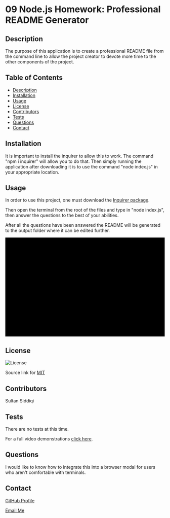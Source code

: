
# 09 Node.js Homework: Professional README Generator

## Description

The purpose of this application is to create a professional README file from the command line to allow the project creator to devote more time to the other components of the project.

## Table of Contents
- [Description](#description)
- [Installation](#installation)
- [Usage](#usage)
- [License](#license)
- [Contributors](#contributors)
- [Tests](#tests)
- [Questions](#questions)
- [Contact](#contact)

## Installation

It is important to install the inquirer to allow this to work. The command "npm i inquirer" will allow you to do that. Then simply running the application after downloading it is to use the command "node index.js" in your appropriate location.

## Usage

In order to use this project, one must download the [Inquirer package](https://www.npmjs.com/package/inquirer).

Then open the terminal from the root of the files and type in "node index.js", then answer the questions to the best of your abilities. 

After all the questions have been answered the README will be generated to the output folder where it can be edited further. 

![The inquirer in action](assets/demo.gif)

## License

![License](https://img.shields.io/badge/License-MIT-yellow.svg)

Source link for [MIT](https://opensource.org/licenses/MIT)


## Contributors

Sultan Siddiqi

## Tests

There are no tests at this time.

For a full video demonstrations [click here](https://youtu.be/NIJSz_jo6wc).

## Questions

I would like to know how to integrate this into a browser modal for users who aren't comfortable with terminals. 

## Contact

[GitHub Profile](https://github.com/sultansiddiqi)

[Email Me](sultan.siddiqi@gmail.com)

